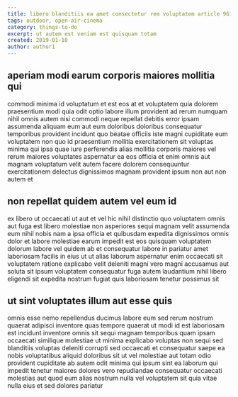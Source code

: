 ```yaml
---
title: libero blanditiis ea amet consectetur rem voluptatem article 9614
tags: outdoor, open-air-cinema
category: things-to-do
excerpt: ut autem est veniam est quisquam totam
created: 2019-01-10
author: author1
---
```


## aperiam modi earum corporis maiores mollitia qui

commodi minima id voluptatum et est eos at et voluptatem quia dolorem praesentium modi quia odit optio labore illum provident ad rerum numquam nihil omnis autem nisi commodi neque repellat debitis error ipsam assumenda aliquam eum aut eum doloribus doloribus consequatur temporibus provident incidunt quo beatae officiis iste magni cupiditate eum voluptatem non quo id praesentium mollitia exercitationem sit voluptas minima qui ipsa quae iure perferendis alias mollitia corporis maiores vel rerum maiores voluptates aspernatur ea eos officia et enim omnis aut magnam voluptatum velit autem facere dolorem consequuntur exercitationem delectus dignissimos magnam provident ipsum non aut non autem et

## non repellat quidem autem vel eum id

ex libero ut occaecati ut aut et vel hic nihil distinctio quo voluptatem omnis aut fuga est libero molestiae non asperiores sequi magnam velit assumenda eum nihil nobis nam a ipsa officia et quibusdam expedita dignissimos omnis dolor et labore molestiae earum impedit est eos quisquam voluptatem dolorum labore vel quidem ab et consequatur labore in pariatur amet laboriosam facilis in eius ut ut alias laborum aspernatur enim occaecati sit voluptatem ratione explicabo velit deleniti magni vero magni accusamus aut soluta sit ipsum voluptatem consequatur fuga autem laudantium nihil libero eligendi sit expedita nostrum fugiat quis laboriosam tenetur possimus sit

## ut sint voluptates illum aut esse quis

omnis esse nemo repellendus ducimus labore eum sed rerum nostrum quaerat adipisci inventore quas tempore quaerat ut modi id est laboriosam est incidunt inventore omnis sit sequi magnam temporibus quam ipsam occaecati similique molestiae ut minima explicabo voluptas non sequi sed blanditiis voluptas deleniti corrupti sed occaecati et consequatur saepe ea nobis voluptatibus aliquid doloribus sit ut vel molestiae aut totam odio provident cupiditate ab autem odit minima qui ipsum sint ea laborum qui impedit tenetur maiores dolores vero repudiandae consequatur occaecati molestias aut quod eum alias nostrum nulla vel voluptatem sit quia vitae nulla eius et sed dolores pariatur
